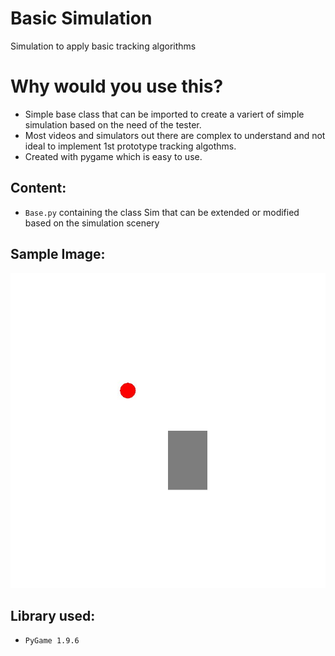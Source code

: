 # Basic Simulation
Simulation to apply basic tracking algorithms

# Why would you use this?
- Simple base class that can be imported to create a variert of simple simulation based on the need of the tester.
- Most videos and simulators out there are complex to understand and not ideal to implement 1st prototype tracking algothms.
- Created with pygame which is easy to use.

## Content:
- `Base.py` containing the class Sim that can be extended or modified based on the simulation scenery


## Sample Image:

![img](https://github.com/MaddyUnknown/Object-Detection-and-Tracking/blob/main/Sim%20(Basic)/screenshot.jpeg)

## Library used:
- `PyGame 1.9.6`
